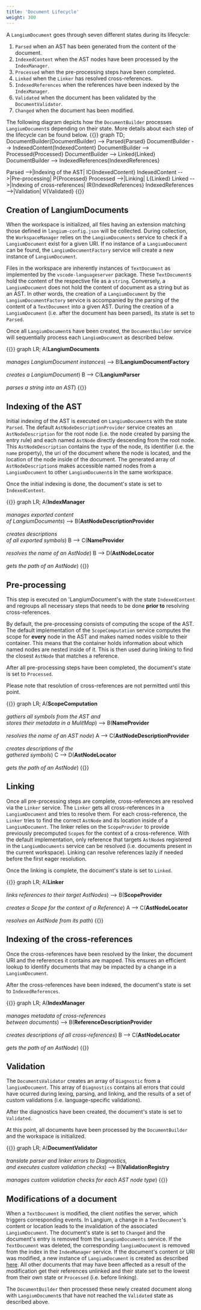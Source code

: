 ```yaml
---
title: 'Document Lifecycle'
weight: 300
---
```


A `LangiumDocument` goes through seven different states during its lifecycle:
1. `Parsed` when an AST has been generated from the content of the document.
2. `IndexedContent` when the AST nodes have been processed by the `IndexManager`.
3. `Processed` when the pre-processing steps have been completed.
4. `Linked` when the `Linker` has resolved cross-references.
5. `IndexedReferences` when the references have been indexed by the `IndexManager`.
6. `Validated` when the document has been validated by the `DocumentValidator`.
7. `Changed` when the document has been modified.

The following diagram depicts how the `DocumentBuilder` processes `LangiumDocument`s depending on their state. More details about each step of the lifecycle can be found below.
{{<mermaid>}}
graph TD;
DocumentBuilder(DocumentBuilder) --> Parsed{Parsed}
DocumentBuilder --> IndexedContent{IndexedContent}
DocumentBuilder --> Processed{Processed}
DocumentBuilder --> Linked{Linked}
DocumentBuilder --> IndexedReferences{IndexedReferences}

Parsed -->|Indexing of the AST| IC{IndexedContent}
IndexedContent -->|Pre-processing| P{Processed}
Processed -->|Linking| L{Linked}
Linked -->|Indexing of cross-references| IR{IndexedReferences}
IndexedReferences -->|Validation| V{Validated}
{{</mermaid>}}

## Creation of LangiumDocuments
When the workspace is initialized, all files having an extension matching those defined in `langium-config.json` will be collected. During collection, the `WorkspaceManager` relies on the `LangiumDocuments` service to check if a `LangiumDocument` exist for a given URI. If no instance of a `LangiumDocument` can be found, the `LangiumDocumentFactory` service will create a new instance of `LangiumDocument`. 

Files in the workspace are inherently instances of `TextDocument` as implemented by the `vscode-languageserver` package. These `TextDocument`s hold the content of the respective file as a `string`. Conversely, a `LangiumDocument` does not hold the content of document as a string but as an AST. In other words, the creation of a `LangiumDocument` by the `LangiumDocumentFactory` service is accompanied by the parsing of the content of a `TextDocument` into a given AST. During the creation of a `LangiumDocument` (i.e. after the document has been parsed), its state is set to `Parsed`.

Once all `LangiumDocument`s have been created, the `DocumentBuilder` service will sequentially process each `LangiumDocument` as described below.

{{<mermaid>}}
graph LR;
A(<b>LangiumDocuments</b><br><br><i>manages LangiumDocument instances</i>) --> B(<b>LangiumDocumentFactory</b><br><br><i>creates a LangiumDocument</i>)
B --> C(<b>LangiumParser</b><br><br><i>parses a string into an AST</i>)
{{</mermaid>}}

## Indexing of the AST
Initial indexing of the AST is executed on `LangiumDocument`s with the state `Parsed`. The default `AstNodeDescriptionProvider` service creates an `AstNodeDescription` for the root node (i.e. the node created by parsing the entry rule) and each named `AstNode` directly descending from the root node. This `AstNodeDescription` contains the `type` of the node, its identifier (i.e. the `name` property), the uri of the document where the node is located, and the location of the node inside of the document. The generated array of `AstNodeDescription`s makes accessible named nodes from a `LangiumDocument` to other `LangiumDocument`s in the same workspace.

Once the initial indexing is done, the document's state is set to `IndexedContent`.

{{<mermaid>}}
graph LR;
A(<b>IndexManager</b><br><br><i>manages exported content<br>of LangiumDocuments</i>) --> B(<b>AstNodeDescriptionProvider</b><br><br><i>creates descriptions<br>of all exported symbols</i>)
B --> C(<b>NameProvider</b><br><br><i>resolves the name of an AstNode</i>)
B --> D(<b>AstNodeLocator</b><br><br><i>gets the path of an AstNode</i>)
{{</mermaid>}}

## Pre-processing
This step is executed on 'LangiumDocument's with the state `IndexedContent` and regroups all necessary steps that needs to be done **prior to** resolving cross-references.

By default, the pre-processing consists of computing the scope of the AST. The default implementation of the `ScopeComputation` service computes the scope for **every** node in the AST and makes named nodes visible to their container. This means that the container holds information about which named nodes are nested inside of it. This is then used during linking to find the closest `AstNode` that matches a reference.

After all pre-processing steps have been completed, the document's state is set to `Processed`.

Please note that resolution of cross-references are not permitted until this point.

{{<mermaid>}}
graph LR;
A(<b>ScopeComputation</b><br><br><i>gathers all symbols from the AST and<br>stores their metadata in a MulitMap</i>) --> B(<b>NameProvider</b><br><br><i>resolves the name of an AST node</i>)
A --> C(<b>AstNodeDescriptionProvider</b><br><br><i>creates descriptions of the<br>gathered symbols</i>)
C --> D(<b>AstNodeLocator</b><br><br><i>gets the path of an AstNode</i>)
{{</mermaid>}}

## Linking
Once all pre-processing steps are complete, cross-references are resolved via the `Linker` service. The `Linker` gets all cross-references in a `LangiumDocument` and tries to resolve them. For each cross-reference, the `Linker` tries to find the correct `AstNode` and its location inside of a `LangiumDocument`. The linker relies on the `ScopeProvider` to provide previously precomputed `Scope`s for the context of a cross-reference. With the default implementation, only reference that targets `AstNode`s registered in the `LangiumDocuments` service can be resolved (i.e. documents present in the current workspace). Linking can resolve references lazily if needed before the first eager resolution. 

Once the linking is complete, the document's state is set to `Linked`.

{{<mermaid>}}
graph LR;
A(<b>Linker</b><br><br><i>links references to their target AstNodes</i>) --> B(<b>ScopeProvider</b><br><br><i>creates a Scope for the context of a Reference</i>)
A --> C(<b>AstNodeLocator</b><br><br><i>resolves an AstNode from its path</i>)
{{</mermaid>}}

## Indexing of the cross-references
Once the cross-references have been resolved by the linker, the document URI and the references it contains are mapped. This ensures an efficient lookup to identify documents that may be impacted by a change in a `LangiumDocument`.

After the cross-references have been indexed, the document's state is set to `IndexedReferences`.

{{<mermaid>}}
graph LR;
A(<b>IndexManager</b><br><br><i>manages metadata of cross-references<br>between documents</i>) --> B(<b>ReferenceDescriptionProvider</b><br><br><i>creates descriptions of all cross-references</i>)
B --> C(<b>AstNodeLocator</b><br><br><i>gets the path of an AstNode</i>)
{{</mermaid>}}

## Validation
The `DocumentsValidator` creates an array of `Diagnostic` from a `langiumDocument`. This array of `Diagnostics` contains all errors that could have ocurred during lexing, parsing, and linking, and the results of a set of custom validations (i.e. language-specific validations).

After the diagnostics have been created, the document's state is set to `Validated`.

At this point, all documents have been processed by the `DocumentBuilder` and the workspace is initialized.

{{<mermaid>}}
graph LR;
A(<b>DocumentValidator</b><br><br><i>translate parser and linker errors to Diagnostics,<br>and executes custom validation checks</i>) --> B(<b>ValidationRegistry</b><br><br><i>manages custom validation checks for each AST node type</i>)
{{</mermaid>}}

## Modifications of a document
When a `TextDocument` is modified, the client notifies the server, which triggers corresponding events. In Langium, a change in a `TextDocument`'s content or location leads to the invalidation of the associated `LangiumDocument`. The document's state is set to `Changed` and the document's entry is removed from the `LangiumDocuments` service. If the `TextDocument` was deleted, the corresponding `langiumDocument` is removed from the index in the `IndexManager` service. If the document's content or URI was modified, a new instance of `LangiumDocument` is created as described [here](#creation-of-langiumdocuments).  All other documents that may have been affected as a result of the modification get their references unlinked and their state set to the lowest from their own state or `Processed` (i.e. before linking).

The `DocumentBuilder` then processed these newly created document along with `LangiumDocument`s that have not reached the `Validated` state as described above.
